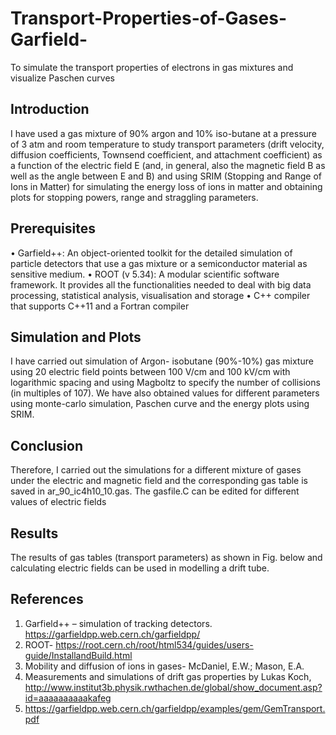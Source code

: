# Transport-Properties-of-Gases-Garfield-
To simulate the transport properties of electrons in gas mixtures and visualize Paschen curves
## Introduction
I have used a gas mixture of 90% argon and 10% iso-butane at a pressure of 3 atm and room temperature to study transport parameters (drift velocity, diffusion coefficients, Townsend coefficient, and attachment coefficient) as a function of the electric field E (and, in general, also the magnetic field B as well as the angle between E and B) and using SRIM (Stopping and Range of Ions in Matter) for simulating the energy loss of ions in matter and obtaining plots for stopping powers, range and straggling parameters.

## Prerequisites
•	Garfield++: An object-oriented toolkit for the detailed simulation of particle detectors that use a gas mixture or a semiconductor material as sensitive medium.
•	ROOT (v 5.34): A modular scientific software framework. It provides all the functionalities needed to deal with big data processing, statistical analysis, visualisation and storage
•	C++ compiler that supports C++11 and a Fortran compiler

## Simulation and Plots
I have carried out simulation of Argon- isobutane (90%-10%) gas mixture using 20 electric field points between 100 V/cm and 100 kV/cm with logarithmic spacing and using Magboltz to specify the number of collisions (in multiples of 107). We have also obtained values for different parameters using monte-carlo simulation, Paschen curve and the energy plots using SRIM.
 
## Conclusion
Therefore, I carried out the simulations for a different mixture of gases under the electric and magnetic field and the corresponding gas table is saved in ar_90_ic4h10_10.gas. The gasfile.C can be edited for different values of electric fields

## Results
The results of gas tables (transport parameters) as shown in Fig. below and calculating electric fields can be used in modelling a drift tube.

 

## References
1.	Garfield++ – simulation of tracking detectors. https://garfieldpp.web.cern.ch/garfieldpp/
2.	ROOT- https://root.cern.ch/root/html534/guides/users-guide/InstallandBuild.html
3.	Mobility and diffusion of ions in gases- McDaniel, E.W.; Mason, E.A.
4.	Measurements and simulations of drift gas properties by Lukas Koch, http://www.institut3b.physik.rwthachen.de/global/show_document.asp?id=aaaaaaaaaakafeg
5.	https://garfieldpp.web.cern.ch/garfieldpp/examples/gem/GemTransport.pdf
